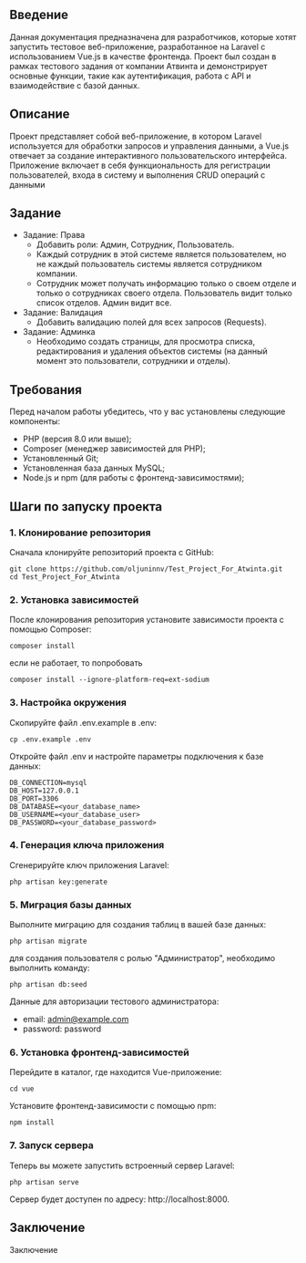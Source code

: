 ## Введение

Данная документация предназначена для разработчиков, которые хотят запустить тестовое веб-приложение, разработанное на Laravel с использованием Vue.js в качестве фронтенда. Проект был создан в рамках тестового задания от компании Атвинта и демонстрирует основные функции, такие как аутентификация, работа с API и взаимодействие с базой данных.

## Описание

Проект представляет собой веб-приложение, в котором Laravel используется для обработки запросов и управления данными, а Vue.js отвечает за создание интерактивного пользовательского интерфейса. Приложение включает в себя функциональность для регистрации пользователей, входа в систему и выполнения CRUD операций с данными

## Задание
 - Задание: Права
     - Добавить роли: Админ, Сотрудник, Пользователь.
     - Каждый сотрудник в этой системе является пользователем, но не каждый пользователь системы является сотрудником компании.
     - Сотрудник может получать информацию только о своем отделе и только о сотрудниках своего отдела. Пользователь видит только список отделов. Админ видит все.
- Задание: Валидация
     - Добавить валидацию полей для всех запросов (Requests).
- Задание: Админка
     - Необходимо создать страницы, для просмотра списка, редактирования и удаления объектов системы (на данный момент это пользователи, сотрудники и отделы).

## Требования

Перед началом работы убедитесь, что у вас установлены следующие компоненты:
- PHP (версия 8.0 или выше);
- Composer (менеджер зависимостей для PHP);
- Установленный Git;
- Установленная база данных MySQL;
- Node.js и npm (для работы с фронтенд-зависимостями);

## Шаги по запуску проекта

### 1. Клонирование репозитория

Сначала клонируйте репозиторий проекта с GitHub:
```
git clone https://github.com/oljuninnv/Test_Project_For_Atwinta.git
cd Test_Project_For_Atwinta
```

### 2. Установка зависимостей
После клонирования репозитория установите зависимости проекта с помощью Composer:
```
composer install
```
если не работает, то попробовать
```
composer install --ignore-platform-req=ext-sodium
```

### 3. Настройка окружения
Скопируйте файл .env.example в .env:
```
cp .env.example .env
```
Откройте файл .env и настройте параметры подключения к базе данных:
```
DB_CONNECTION=mysql
DB_HOST=127.0.0.1
DB_PORT=3306
DB_DATABASE=<your_database_name>
DB_USERNAME=<your_database_user>
DB_PASSWORD=<your_database_password>
```

### 4. Генерация ключа приложения
Сгенерируйте ключ приложения Laravel:
```
php artisan key:generate
```

### 5. Миграция базы данных
Выполните миграцию для создания таблиц в вашей базе данных:
```
php artisan migrate
```
для создания пользователя с ролью "Администратор", необходимо выполнить команду:
```
php artisan db:seed
```
Данные для авторизации тестового администратора:
- email: admin@example.com
- password: password

### 6. Установка фронтенд-зависимостей
Перейдите в каталог, где находится Vue-приложение:
```
cd vue
```
Установите фронтенд-зависимости с помощью npm:
```
npm install
```
### 7. Запуск сервера
Теперь вы можете запустить встроенный сервер Laravel:
```
php artisan serve
```
Сервер будет доступен по адресу: http://localhost:8000.

## Заключение
Заключение


